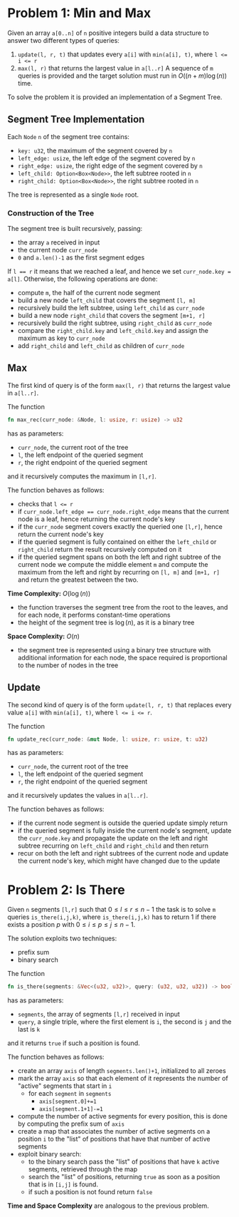 # Problem 1: Min and Max
Given an array `a[0..n]` of `n` positive integers build a data structure to answer two different types of queries: 
1) `update(l, r, t)` that updates every `a[i]` with `min(a[i], t)`, where `l <= i <= r`
2) `max(l, r)` that returns the largest value in `a[l..r]`
A sequence of `m` queries is provided and the target solution must run in $O((n+m)\log(n))$ time.

To solve the problem it is provided an implementation of a Segment Tree. 
## Segment Tree Implementation
Each `Node` `n` of the segment tree contains: 
- `key: u32`, the maximum of the segment covered by `n`
- `left_edge: usize`, the left edge of the segment covered by `n`
- `right_edge: usize`, the right edge of the segment covered by `n`
- `left_child: Option<Box<Node>>`, the left subtree rooted in `n`
- `right_child: Option<Box<Node>>`, the right subtree rooted in `n`

The tree is represented as a single `Node` root. 
### Construction of the Tree
The segment tree is built recursively, passing:
- the array `a` received in input
- the current node `curr_node`
- `0` and `a.len()-1` as the first segment edges

If `l == r` it means that we reached a leaf, and hence we set `curr_node.key = a[l]`. 
Otherwise, the following operations are done: 
- compute `m`, the half of the current node segment
- build a new node `left_child` that covers the segment `[l, m]`
- recursively build the left subtree, using `left_child` as `curr_node`
- build a new node `right_child` that covers the segment `[m+1, r]`
- recursively build the right subtree, using `right_child` as `curr_node`
- compare the `right_child.key` and `left_child.key` and assign the maximum as key to `curr_node`
- add `right_child` and `left_child` as children of `curr_node`
## Max
The first kind of query is of the form `max(l, r)` that returns the largest value in `a[l..r]`.

The function 
```rust
fn max_rec(curr_node: &Node, l: usize, r: usize) -> u32
```
has as parameters: 
- `curr_node`, the current root of the tree
- `l`, the left endpoint of the queried segment
- `r`, the right endpoint of the queried segment

and it recursively computes the maximum in `[l,r]`. 

The function behaves as follows: 
- checks that `l <= r`
- if `curr_node.left_edge == curr_node.right_edge` means that the current node is a leaf, hence returning the current node's key
- if the `curr_node` segment covers exactly the queried one `[l,r]`, hence return the current node's key 
- if the queried segment is fully contained on either the `left_child` or `right_child` return the result recursively computed on it
- if the queried segment spans on both the left and right subtree of the current node we compute the middle element `m` and compute the maximum from the left and right by recurring on `[l, m]` and `[m+1, r]` and return the greatest between the two. 

**Time Complexity:** $O(\log(n))$
- the function traverses the segment tree from the root to the leaves, and for each node, it performs constant-time operations
- the height of the segment tree is $\log(n)$, as it is a binary tree

**Space Complexity:** $O(n)$
- the segment tree is represented using a binary tree structure with additional information for each node, the space required is proportional to the number of nodes in the tree
## Update
The second kind of query is of the form `update(l, r, t)` that replaces every value `a[i]` with `min(a[i], t)`, where `l <= i <= r`. 

The function 
```rust
fn update_rec(curr_node: &mut Node, l: usize, r: usize, t: u32)
```
has as parameters: 
- `curr_node`, the current root of the tree
- `l`, the left endpoint of the queried segment
- `r`, the right endpoint of the queried segment

and it recursively updates the values in `a[l..r]`. 

The function behaves as follows: 
- if the current node segment is outside the queried update simply return
- if the queried segment is fully inside the current node's segment, update the `curr_node.key` and propagate the update on the left and right subtree recurring on `left_child` and `right_child` and then return
- recur on both the left and right subtrees of the current node and update the current node's key, which might have changed due to the update
# Problem 2: Is There
Given `n` segments `[l,r]` such that $0\le l \le r \le n-1$ the task is to solve `m` queries `is_there(i,j,k)`, where `is_there(i,j,k)` has to return $1$ if there exists a position $p$ with $0 \le i \le p \le j \le n-1$. 

The solution exploits two techniques: 
- prefix sum
- binary search

The function 
```rust 
fn is_there(segments: &Vec<(u32, u32)>, query: (u32, u32, u32)) -> bool
```
has as parameters: 
- `segments`, the array of segments `[l,r]` received in input
- `query`, a single triple, where the first element is `i`, the second is `j` and the last is `k` 

and it returns `true` if such a position is found. 

The function behaves as follows: 
- create an array `axis` of length `segments.len()+1`, initialized to all zeroes
- mark the array `axis` so that each element of it represents the number of "active" segments that start in `i`
	- for each `segment` in `segments`
		- `axis[segment.0]+=1`
		- `axis[segment.1+1]-=1`
- compute the number of active segments for every position, this is done by computing the prefix sum of `axis`
- create a map that associates the number of active segments on a position `i` to the "list" of positions that have that number of active segments
- exploit binary search:
	- to the binary search pass the "list" of positions that have `k` active segments, retrieved through the map
	- search the "list" of positions, returning `true` as soon as a position that is in `[i,j]` is found.
	- if such a position is not found return `false`

**Time and Space Complexity** are analogous to the previous problem.

